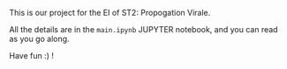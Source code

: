 This is our project for the EI of ST2: Propogation Virale.  
   
All the details are in the `main.ipynb` JUPYTER notebook, and you can read as you go along. 
  
Have fun :) !  
    
   
